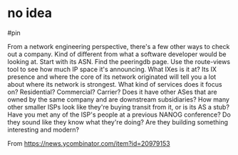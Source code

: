 # no idea 

#pin

From a network engineering perspective, there's a few other ways to check out a company. Kind of different from what a software developer would be looking at. Start with its ASN. Find the peeringdb page. Use the route-views tool to see how much IP space it's announcing.
What IXes is it at? Its IX presence and where the core of its network originated will tell you a lot about where its network is strongest. What kind of services does it focus on? Residential? Commercial? Carrier?
Does it have other ASes that are owned by the same company and are downstream subsidiaries? How many other smaller ISPs look like they're buying transit from it, or is its AS a stub?
Have you met any of the ISP's people at a previous NANOG conference? Do they sound like they know what they're doing? Are they building something interesting and modern? 

From <https://news.ycombinator.com/item?id=20979153> 

